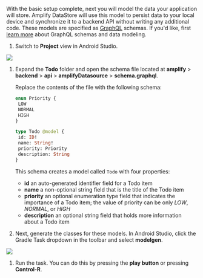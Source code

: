 With the basic setup complete, next you will model the data your application will store. Amplify DataStore will use this model to persist data to your local device and synchronize it to a backend API without writing any additional code. These models are specified as [GraphQL](http://graphql.org/) schemas. If you'd like, first [learn more](~/cli/graphql-transformer/overview.md) about GraphQL schemas and data modeling.

1. Switch to **Project** view in Android Studio.

  ![](~/images/lib/getting-started/android/set-up-android-studio-project-view.png)

1. Expand the **Todo** folder and open the schema file located at **amplify** > **backend** > **api** > **amplifyDatasource** > **schema.graphql**.  

    Replace the contents of the file with the following schema:

    ```graphql
   enum Priority {
     LOW
     NORMAL
     HIGH
   }

   type Todo @model {
     id: ID!
     name: String!
     priority: Priority
     description: String
   }
    ```

    This schema creates a model called `Todo` with four properties:

    - **id** an auto-generated identifier field for a Todo item
    - **name** a non-optional string field that is the title of the Todo item
    - **priority** an optional enumeration type field that indicates the importance of a Todo item; the value of priority can be only *LOW*, *NORMAL*, or *HIGH*
    - **description** an optional string field that holds more information about a Todo item

1. Next, generate the classes for these models. In Android Studio, click the Gradle Task dropdown in the toolbar and select **modelgen**.

  ![](~/images/lib/getting-started/android/set-up-android-studio-run-task-dropdown.png)

1. Run the task. You can do this by pressing the **play button** or pressing **Control-R**.
